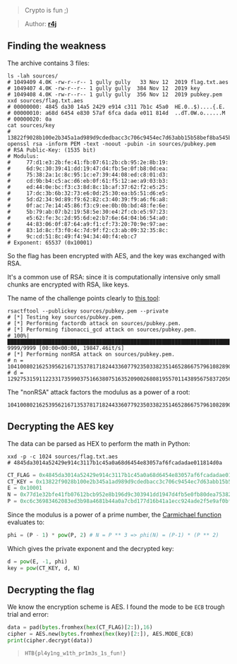 > Crypto is fun ;)

> Author: **[r4j][author-profile]**

## Finding the weakness

The archive contains 3 files:

```shell
ls -lah sources/
# 1049409 4.0K -rw-r--r-- 1 gully gully   33 Nov 12  2019 flag.txt.aes
# 1049407 4.0K -rw-r--r-- 1 gully gully  384 Nov 12  2019 key
# 1049408 4.0K -rw-r--r-- 1 gully gully  356 Nov 12  2019 pubkey.pem
xxd sources/flag.txt.aes
# 00000000: 4845 da30 14a5 2429 e914 c311 7b1c 45a0  HE.0..$)....{.E.
# 00000010: a68d 6454 e830 57af 6fca dada e011 814d  ..dT.0W.o......M
# 00000020: 0a
cat sources/key
# 13822f9028b100e2b345a1ad989d9cdedbacc3c706c9454ec7d63abb15b58bef8ba545bb0a3b883f91bf12ca12437eb42e26eff38d0bf4f31cf1ca21c080f11877a7bb5fa8ea97170c932226eab4812c821d082030100030d84ebc63fd8767cde994e0bd1a1f905c27fb0d7adb55e3a1f101d8b5b997ba6b1c09a5e1cc65a9206906ef5e01f13d7beeebdf389610fb54676f76ec0afc51a304403d44bb3c739fd8276f0895c3587a710d15e43fc67284070519e6e0810caf86b134f02ec54018
openssl rsa -inform PEM -text -noout -pubin -in sources/pubkey.pem
# RSA Public-Key: (1535 bit)
# Modulus:
#     77:d1:e3:2b:fe:41:fb:07:61:2b:cb:95:2e:8b:19:
#     6d:9c:30:39:41:dd:19:47:d4:fb:5e:0f:b8:0d:ea:
#     75:38:2a:1c:8c:95:1c:e7:39:44:08:ed:c8:01:d3:
#     cd:9b:b4:c5:ac:d6:eb:0f:61:f5:12:ae:a9:03:b3:
#     ed:44:0e:bc:f3:c3:8d:8c:1b:af:37:62:f2:e5:25:
#     17:dc:3b:6b:32:73:e6:0d:25:30:ea:b5:51:d6:e5:
#     5d:d2:34:9d:89:f9:62:82:c3:40:39:f9:a6:f6:a8:
#     0f:ac:7e:14:45:86:f3:c9:ee:0b:0b:bd:48:fe:6e:
#     5b:79:ab:07:b2:19:58:5e:30:e4:2f:cb:e5:97:23:
#     e5:62:fe:3c:2d:95:6d:e2:b7:6e:64:04:b6:54:a0:
#     44:83:06:0f:87:64:a9:f1:cf:73:20:70:9e:97:ae:
#     83:1d:8c:f3:f0:4c:7d:9f:f2:c3:ab:09:32:35:8c:
#     9c:cd:51:8c:49:f4:94:34:40:f4:eb:c7
# Exponent: 65537 (0x10001)
```

So the flag has been encrypted with AES, and the key was exchanged with RSA.

It's a common use of RSA: since it is computationally intensive only small chunks are encrypted with RSA, like keys.

The name of the challenge points clearly to [this tool][rsa-ctf-tool]:

```shell
rsactftool --publickey sources/pubkey.pem --private
# [*] Testing key sources/pubkey.pem.
# [*] Performing factordb attack on sources/pubkey.pem.
# [*] Performing fibonacci_gcd attack on sources/pubkey.pem.
# 100%|███████████████████████████████████████████████████████████████████████████████████████████| 9999/9999 [00:00<00:00, 19847.46it/s]
# [*] Performing nonRSA attack on sources/pubkey.pem.
# n = 10410080216253956216713537817182443360779235033823514652866757961082890116671874771565125457104853470727423173827404139905383330210096904014560996952285911^3
# d = 129275315911223317359903751663807516352090026808195570114389567583720564611378335627134085402837298827247544997735787221623420069090831026403341043627337118073514316414863510575197151252044137503590414785481554107787977492191190932914467213110568469344259204522660239854742719334572977699979751357274672629248833545002097445009562614595500619383316585368090022534207869125569280525912198666917266810668438225654808711335777444218772562879952971915504193507508773
```

The "nonRSA" attack factors the modulus as a power of a root:

```
10410080216253956216713537817182443360779235033823514652866757961082890116671874771565125457104853470727423173827404139905383330210096904014560996952285911
```

## Decrypting the AES key

The data can be parsed as HEX to perform the math in Python:

```shell
xxd -p -c 1024 sources/flag.txt.aes
# 4845da3014a52429e914c3117b1c45a0a68d6454e83057af6fcadadae011814d0a
```

```python
CT_FLAG = 0x4845da3014a52429e914c3117b1c45a0a68d6454e83057af6fcadadae011814d0a
CT_KEY = 0x13822f9028b100e2b345a1ad989d9cdedbacc3c706c9454ec7d63abb15b58bef8ba545bb0a3b883f91bf12ca12437eb42e26eff38d0bf4f31cf1ca21c080f11877a7bb5fa8ea97170c932226eab4812c821d082030100030d84ebc63fd8767cde994e0bd1a1f905c27fb0d7adb55e3a1f101d8b5b997ba6b1c09a5e1cc65a9206906ef5e01f13d7beeebdf389610fb54676f76ec0afc51a304403d44bb3c739fd8276f0895c3587a710d15e43fc67284070519e6e0810caf86b134f02ec54018
E = 0x10001
N = 0x77d1e32bfe41fb07612bcb952e8b196d9c303941dd1947d4fb5e0fb80dea75382a1c8c951ce7394408edc801d3cd9bb4c5acd6eb0f61f512aea903b3ed440ebcf3c38d8c1baf3762f2e52517dc3b6b3273e60d2530eab551d6e55dd2349d89f96282c34039f9a6f6a80fac7e144586f3c9ee0b0bbd48fe6e5b79ab07b219585e30e42fcbe59723e562fe3c2d956de2b76e6404b654a04483060f8764a9f1cf7320709e97ae831d8cf3f04c7d9ff2c3ab0932358c9ccd518c49f4943440f4ebc7
P = 0xc6c36983462083ed3b98a4681b44a0a7cbd177d16b41a1ecc924ade2f5e9af0bfc3658e888624f4679240468b4e9a3cc592261e52e9ddee05742ccb1c20aa2d7
```

Since the modulus is a power of a prime number, the [Carmichael function][carmichael-function] evaluates to:

```python
phi = (P - 1) * pow(P, 2) # N = P ** 3 => phi(N) = (P-1) * (P ** 2)
```

Which gives the private exponent and the decrypted key:

```python
d = pow(E, -1, phi)
key = pow(CT_KEY, d, N)
```

## Decrypting the flag

We know the encryption scheme is AES. I found the mode to be `ECB` trough trial and error:

```python
data = pad(bytes.fromhex(hex(CT_FLAG)[2:]),16)
cipher = AES.new(bytes.fromhex(hex(key)[2:]), AES.MODE_ECB)
print(cipher.decrypt(data))
```

> `HTB{pl4y1ng_w1th_pr1m3s_1s_fun!}`

[author-profile]: https://app.hackthebox.com/users/13243
[carmichael-function]: https://en.wikipedia.org/wiki/Carmichael_function
[euler-totient]: https://en.wikipedia.org/wiki/Euler%27s_totient_function
[rsa-ctf-tool]: https://github.com/Ganapati/RsaCtfTool
